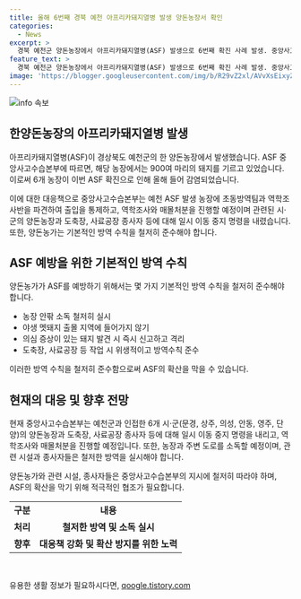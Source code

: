 ```yaml
---
title: 올해 6번째 경북 예천 아프리카돼지열병 발생 양돈농장서 확인
categories:
  - News
excerpt: >
  경북 예천군 양돈농장에서 아프리카돼지열병(ASF) 발생으로 6번째 확진 사례 발생. 중앙사고수습본부는 900여 마리 돼지가 사육되는 이 농장에 대한 방역 조치를 진행 중. ASF 확산 방지를 위해 인접 6개 시·군에 일시 이동 중지 명령을 내렸으며, 양돈농가에 대한 소독과 기본적인 방역 수칙 준수를 당부. 발생 원인과 향후 대책에 관한 역학조사가 진행 중. [사진 출처 : ]
feature_text: >
  경북 예천군 양돈농장에서 아프리카돼지열병(ASF) 발생으로 6번째 확진 사례 발생. 중앙사고수습본부는 900여 마리 돼지가 사육되는 이 농장에 대한 방역 조치를 진행 중. ASF 확산 방지를 위해 인접 6개 시·군에 일시 이동 중지 명령을 내렸으며, 양돈농가에 대한 소독과 기본적인 방역 수칙 준수를 당부. 발생 원인과 향후 대책에 관한 역학조사가 진행 중. [사진 출처 : ]
image: 'https://blogger.googleusercontent.com/img/b/R29vZ2xl/AVvXsEixyZcFfHzMRdzZMjFBmAUKJYCLCGyLL1o632UiGVXcaFdKo_bkvkuCioo0uUKlGfBVcT3P84aROyZIXSBEx3Aw5nCQ3pTgDom1WDC4m8eifvWiAmWEEVb4x6G_l8C0QH225ldMjyaFvpxGEBGNO37VmDTDMHGhJPq73UglMfDca1-0aw/s1600/blogspot.png'
---
```


<p><img src="https://blogger.googleusercontent.com/img/b/R29vZ2xl/AVvXsEixyZcFfHzMRdzZMjFBmAUKJYCLCGyLL1o632UiGVXcaFdKo_bkvkuCioo0uUKlGfBVcT3P84aROyZIXSBEx3Aw5nCQ3pTgDom1WDC4m8eifvWiAmWEEVb4x6G_l8C0QH225ldMjyaFvpxGEBGNO37VmDTDMHGhJPq73UglMfDca1-0aw/s1600/blogspot.png" alt="info 속보" /></p>

<h2 data-ke-size="size26">한양돈농장의 아프리카돼지열병 발생</h2>

<p>아프리카돼지열병(ASF)이 경상북도 예천군의 한 양돈농장에서 발생했습니다. ASF 중앙사고수습본부에 따르면, 해당 농장에서는 900여 마리의 돼지를 기르고 있었습니다. 이로써 6개 농장이 이번 ASF 확진으로 인해 올해 들어 감염되었습니다.</p>

<p data-ke-size="size16">이에 대한 대응책으로 중앙사고수습본부는 예천 ASF 발생 농장에 초동방역팀과 역학조사반을 파견하여 출입을 통제하고, 역학조사와 매몰처분을 진행할 예정이며 관련된 시·군의 양돈농장과 도축장, 사료공장 종사자 등에 대해 일시 이동 중지 명령을 내렸습니다. 또한, 양돈농가는 기본적인 방역 수칙을 철저히 준수해야 합니다.</p>

<h2 data-ke-size="size26">ASF 예방을 위한 기본적인 방역 수칙</h2>

<p>양돈농가가 ASF를 예방하기 위해서는 몇 가지 기본적인 방역 수칙을 철저히 준수해야 합니다.</p>

<ul>
    <li>농장 안팎 소독 철저히 실시</li>
    <li>야생 멧돼지 출몰 지역에 들어가지 않기</li>
    <li>의심 증상이 있는 돼지 발견 시 즉시 신고하고 격리</li>
    <li>도축장, 사료공장 등 작업 시 위생적이고 방역수칙 준수</li>
</ul>

<p>이러한 방역 수칙을 철저히 준수함으로써 ASF의 확산을 막을 수 있습니다.</p>

<h2 data-ke-size="size26">현재의 대응 및 향후 전망</h2>

<p>현재 중앙사고수습본부는 예천군과 인접한 6개 시·군(문경, 상주, 의성, 안동, 영주, 단양)의 양돈농장과 도축장, 사료공장 종사자 등에 대해 일시 이동 중지 명령을 내리고, 역학조사와 매몰처분을 진행할 예정입니다. 또한, 농장과 주변 도로를 소독할 예정이며, 관련 시설과 종사자들은 철저한 방역을 실시해야 합니다.</p>

<p>양돈농가와 관련 시설, 종사자들은 중앙사고수습본부의 지시에 철저히 따라야 하며, ASF의 확산을 막기 위해 적극적인 협조가 필요합니다.</p>

<table>
    <tr>
        <td style="text-align: center; height: 17px;"><b>구분</b></td>
        <td style="text-align: center; height: 17px;"><b>내용</b></td>
    </tr>
    <tr>
        <td style="text-align: center; height: 17px;"><b>처리</b></td>
        <td style="text-align: center; height: 17px;"><b>철저한 방역 및 소독 실시</b></td>
    </tr>
    <tr>
        <td style="text-align: center; height: 17px;"><b>향후</b></td>
        <td style="text-align: center; height: 17px;"><b>대응책 강화 및 확산 방지를 위한 노력</b></td>
    </tr>
</table>

<p data-ke-size="size16">&nbsp;</p>
유용한 생활 정보가 필요하시다면, <a href="https://qoogle.tistory.com" rel="dofollow">qoogle.tistory.com</a>


